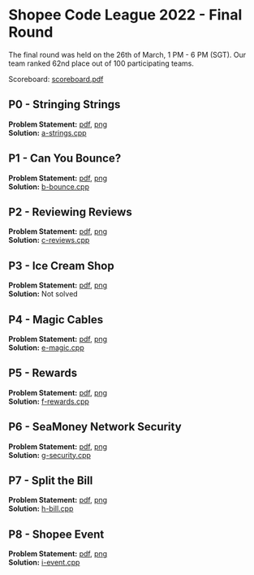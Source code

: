 # Shopee Code League 2022 - Final Round

The final round was held on the 26th of March, 1 PM - 6 PM (SGT). Our team ranked 62nd place out of 100 participating teams.

Scoreboard: [scoreboard.pdf](./scoreboard.pdf)

## P0 - Stringing Strings
**Problem Statement:** [pdf](./a-strings.pdf), [png](./a-strings.png) \
**Solution:** [a-strings.cpp](./a-strings.cpp)

## P1 - Can You Bounce?
**Problem Statement:** [pdf](./b-bounce.pdf), [png](./b-bounce.png) \
**Solution:** [b-bounce.cpp](./b-bounce.cpp)

## P2 - Reviewing Reviews
**Problem Statement:** [pdf](./c-reviews.pdf), [png](./c-reviews.png) \
**Solution:** [c-reviews.cpp](./c-reviews.cpp)

## P3 - Ice Cream Shop
**Problem Statement:** [pdf](./d-icecream.pdf), [png](./d-icecream.png) \
**Solution:** Not solved

## P4 - Magic Cables
**Problem Statement:** [pdf](./e-magic.pdf), [png](./e-magic.png) \
**Solution:** [e-magic.cpp](./e-magic.cpp)

## P5 - Rewards
**Problem Statement:** [pdf](./f-rewards.pdf), [png](./f-rewards.png) \
**Solution:** [f-rewards.cpp](./f-rewards.cpp)

## P6 - SeaMoney Network Security
**Problem Statement:** [pdf](./g-security.pdf), [png](./g-security.png) \
**Solution:** [g-security.cpp](./g-security.cpp)

## P7 - Split the Bill
**Problem Statement:** [pdf](./h-bill.pdf), [png](./h-bill.png) \
**Solution:** [h-bill.cpp](./h-bill.cpp)

## P8 - Shopee Event
**Problem Statement:** [pdf](./i-event.pdf), [png](./i-event.png) \
**Solution:** [i-event.cpp](./i-event.cpp)

